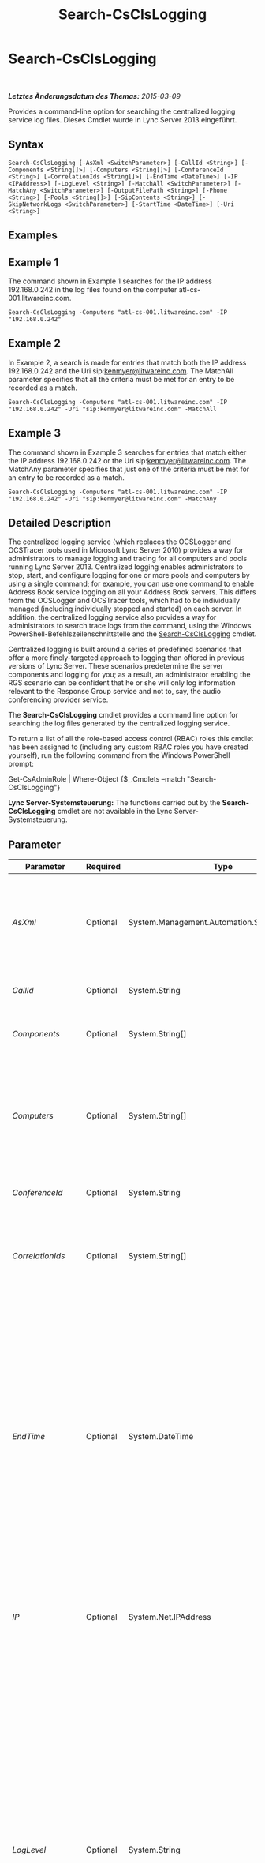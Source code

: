 ﻿---
title: Search-CsClsLogging
TOCTitle: Search-CsClsLogging
ms:assetid: a2eddada-a494-4bc6-b7d0-9b511dfc4ac1
ms:mtpsurl: https://technet.microsoft.com/de-de/library/JJ619189(v=OCS.15)
ms:contentKeyID: 49294960
ms.date: 05/19/2016
mtps_version: v=OCS.15
ms.translationtype: HT
---

# Search-CsClsLogging

 

_**Letztes Änderungsdatum des Themas:** 2015-03-09_

Provides a command-line option for searching the centralized logging service log files. Dieses Cmdlet wurde in Lync Server 2013 eingeführt.

## Syntax

    Search-CsClsLogging [-AsXml <SwitchParameter>] [-CallId <String>] [-Components <String[]>] [-Computers <String[]>] [-ConferenceId <String>] [-CorrelationIds <String[]>] [-EndTime <DateTime>] [-IP <IPAddress>] [-LogLevel <String>] [-MatchAll <SwitchParameter>] [-MatchAny <SwitchParameter>] [-OutputFilePath <String>] [-Phone <String>] [-Pools <String[]>] [-SipContents <String>] [-SkipNetworkLogs <SwitchParameter>] [-StartTime <DateTime>] [-Uri <String>]

## Examples

## Example 1

The command shown in Example 1 searches for the IP address 192.168.0.242 in the log files found on the computer atl-cs-001.litwareinc.com.

    Search-CsClsLogging -Computers "atl-cs-001.litwareinc.com" -IP "192.168.0.242"

## Example 2

In Example 2, a search is made for entries that match both the IP address 192.168.0.242 and the Uri sip:kenmyer@litwareinc.com. The MatchAll parameter specifies that all the criteria must be met for an entry to be recorded as a match.

    Search-CsClsLogging -Computers "atl-cs-001.litwareinc.com" -IP "192.168.0.242" -Uri "sip:kenmyer@litwareinc.com" -MatchAll

## Example 3

The command shown in Example 3 searches for entries that match either the IP address 192.168.0.242 or the Uri sip:kenmyer@litwareinc.com. The MatchAny parameter specifies that just one of the criteria must be met for an entry to be recorded as a match.

    Search-CsClsLogging -Computers "atl-cs-001.litwareinc.com" -IP "192.168.0.242" -Uri "sip:kenmyer@litwareinc.com" -MatchAny

## Detailed Description

The centralized logging service (which replaces the OCSLogger and OCSTracer tools used in Microsoft Lync Server 2010) provides a way for administrators to manage logging and tracing for all computers and pools running Lync Server 2013. Centralized logging enables administrators to stop, start, and configure logging for one or more pools and computers by using a single command; for example, you can use one command to enable Address Book service logging on all your Address Book servers. This differs from the OCSLogger and OCSTracer tools, which had to be individually managed (including individually stopped and started) on each server. In addition, the centralized logging service also provides a way for administrators to search trace logs from the command, using the Windows PowerShell-Befehlszeilenschnittstelle and the [Search-CsClsLogging](search-csclslogging.md) cmdlet.

Centralized logging is built around a series of predefined scenarios that offer a more finely-targeted approach to logging than offered in previous versions of Lync Server. These scenarios predetermine the server components and logging for you; as a result, an administrator enabling the RGS scenario can be confident that he or she will only log information relevant to the Response Group service and not to, say, the audio conferencing provider service.

The **Search-CsClsLogging** cmdlet provides a command line option for searching the log files generated by the centralized logging service.

To return a list of all the role-based access control (RBAC) roles this cmdlet has been assigned to (including any custom RBAC roles you have created yourself), run the following command from the Windows PowerShell prompt:

Get-CsAdminRole | Where-Object {$\_.Cmdlets –match "Search-CsClsLogging"}

**Lync Server-Systemsteuerung:** The functions carried out by the **Search-CsClsLogging** cmdlet are not available in the Lync Server-Systemsteuerung.

## Parameter


<table>
<colgroup>
<col style="width: 25%" />
<col style="width: 25%" />
<col style="width: 25%" />
<col style="width: 25%" />
</colgroup>
<thead>
<tr class="header">
<th>Parameter</th>
<th>Required</th>
<th>Type</th>
<th>Description</th>
</tr>
</thead>
<tbody>
<tr class="odd">
<td><p><em>AsXml</em></p></td>
<td><p>Optional</p></td>
<td><p>System.Management.Automation.SwitchParameter</p></td>
<td><p>When specified, return code information from each computer searched is returned in XML format instead of as a string value.</p></td>
</tr>
<tr class="even">
<td><p><em>CallId</em></p></td>
<td><p>Optional</p></td>
<td><p>System.String</p></td>
<td><p>Call identifier to be searched for.</p></td>
</tr>
<tr class="odd">
<td><p><em>Components</em></p></td>
<td><p>Optional</p></td>
<td><p>System.String[]</p></td>
<td><p>Comma-separated list of components to be searched.</p></td>
</tr>
<tr class="even">
<td><p><em>Computers</em></p></td>
<td><p>Optional</p></td>
<td><p>System.String[]</p></td>
<td><p>Comma-separated list of the computers to be searched. For example:</p>
<p>-Computers &quot;server-cs-001.litwareinc.com&quot;, &quot;server-cs-002.litwareinc.com&quot;</p></td>
</tr>
<tr class="odd">
<td><p><em>ConferenceId</em></p></td>
<td><p>Optional</p></td>
<td><p>System.String</p></td>
<td><p>Conference ID to be searched for.</p></td>
</tr>
<tr class="even">
<td><p><em>CorrelationIds</em></p></td>
<td><p>Optional</p></td>
<td><p>System.String[]</p></td>
<td><p>Comma-separated list of correlation IDs to search for. A correlation is a 32 bit integer associated with each request.</p></td>
</tr>
<tr class="odd">
<td><p><em>EndTime</em></p></td>
<td><p>Optional</p></td>
<td><p>System.DateTime</p></td>
<td><p>Ending date and time for the log entries to be searched. Specified in local time zone. Defaults to 5 minutes after current time if no StartTime specified, otherwise defaults to 30 minutes after StartTime. For example, on computer running the US English version of Lync Server 2013, this syntax limits the search to entries recorded prior to 8:00 AM on August 31, 2012:</p>
<p>-StartTime &quot;8/31/2012 8:00AM&quot;</p></td>
</tr>
<tr class="even">
<td><p><em>IP</em></p></td>
<td><p>Optional</p></td>
<td><p>System.Net.IPAddress</p></td>
<td><p>IP address being searched for. This must be an actual IP address; you cannot use wildcards when specifying the address.</p></td>
</tr>
<tr class="odd">
<td><p><em>LogLevel</em></p></td>
<td><p>Optional</p></td>
<td><p>System.String</p></td>
<td><p>Specifies the minimum type of log entry to be returned. Allowed values are:</p>
<p>* Fatal</p>
<p>* Error</p>
<p>* Warning</p>
<p>* Info</p>
<p>* Verbose</p>
<p>* Debug</p>
<p>* All</p>
<p>&quot;Minimum type of entry to be returned” means that the <strong>Search-CsClsLogging</strong> cmdlet will return all log entries at that level of severity plus all log entries with a higher level of severity. For example, if you set the LogLevel to Warning then the cmdlet will return entries marked as Fatal and Error as well as entries marked as Warning.</p></td>
</tr>
<tr class="even">
<td><p><em>MatchAll</em></p></td>
<td><p>Optional</p></td>
<td><p>System.Management.Automation.SwitchParameter</p></td>
<td><p>When present, all the included criteria must be matched. This is similar to an AND query in SQL Server.</p></td>
</tr>
<tr class="odd">
<td><p><em>MatchAny</em></p></td>
<td><p>Optional</p></td>
<td><p>System.Management.Automation.SwitchParameter</p></td>
<td><p>When present, only one of the included criteria must be matched. This is similar to an OR query in SQL Server. This is the default.</p></td>
</tr>
<tr class="even">
<td><p><em>OutputFilePath</em></p></td>
<td><p>Optional</p></td>
<td><p>System.String</p></td>
<td><p>When present, specifies the full path of where to write a text file containing the search results. Otherwise they are written to the console.</p></td>
</tr>
<tr class="odd">
<td><p><em>Phone</em></p></td>
<td><p>Optional</p></td>
<td><p>System.String</p></td>
<td><p>Phone number to be searched for. This number should be entered using the E.164 format and should not include wildcard characters.</p></td>
</tr>
<tr class="even">
<td><p><em>Pools</em></p></td>
<td><p>Optional</p></td>
<td><p>System.String[]</p></td>
<td><p>Comma-separated list of the pools to be searched. For example:</p>
<p>-Pools &quot;atl-cs-001.litwareinc.com&quot;, &quot;red-cs-001.litwareinc.com&quot;</p></td>
</tr>
<tr class="odd">
<td><p><em>SipContents</em></p></td>
<td><p>Optional</p></td>
<td><p>System.String</p></td>
<td><p>Arbitrary text to search for within the body of a SIP message.</p></td>
</tr>
<tr class="even">
<td><p><em>SkipNetworkLogs</em></p></td>
<td><p>Optional</p></td>
<td><p>System.Management.Automation.SwitchParameter</p></td>
<td><p>When present, instructs the <strong>Search-CsClsLogging</strong> cmdlet to avoid searching network logs.</p></td>
</tr>
<tr class="odd">
<td><p><em>StartTime</em></p></td>
<td><p>Optional</p></td>
<td><p>System.DateTime</p></td>
<td><p>Beginning date and time for the log entries to be searched. Specified in local time zone. Defaults to 30 minutes before EndTime. For example, on computer running the US English version of Lync Server 2013, this syntax limits the search to entries recorded at 8:00 AM on or after August 1, 2012:</p>
<p>-StartTime &quot;8/1/2012 8:00AM&quot;</p></td>
</tr>
<tr class="even">
<td><p><em>Uri</em></p></td>
<td><p>Optional</p></td>
<td><p>System.String</p></td>
<td><p>Uri to be searched for.</p></td>
</tr>
</tbody>
</table>


## Input Types

None. The **Search-CsClsLogging** cmdlet does not accept pipelined input.

## Return Types

String values or XML.

## Siehe auch

#### Weitere Ressourcen

[Show-CsClsLogging](show-csclslogging.md)  
[Start-CsClsLogging](start-csclslogging.md)  
[Stop-CsClsLogging](stop-csclslogging.md)  
[Sync-CsClsLogging](sync-csclslogging.md)  
[Update-CsClsLogging](update-csclslogging.md)

